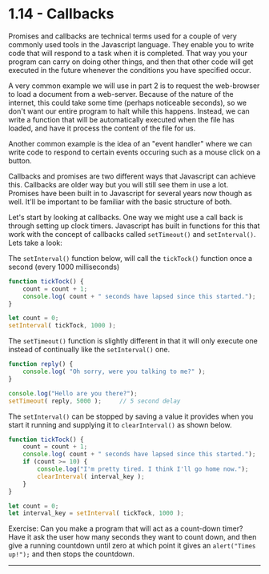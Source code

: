 # 1.14 - Callbacks

Promises and callbacks are technical terms used for a couple of very commonly used tools in the Javascript language. They enable you to write code that will respond to a task when it is completed. That way you your program can carry on doing other things, and then that other code will get executed in the future whenever the conditions you have specified occur.

A very common example we will use in part 2 is to request the web-browser to load a document from a web-server. Because of the nature of the internet, this could take some time (perhaps noticeable seconds), so we don't want our entire program to halt while this happens. Instead, we can write a function that will be automatically executed when the file has loaded, and have it process the content of the file for us.

Another common example is the idea of an "event handler" where we can write code to respond to certain events occuring such as a mouse click on a button.

Callbacks and promises are two different ways that Javascript can achieve this. Callbacks are older way but you will still see them in use a lot. Promises have been built in to Javascript for several years now though as well. It'll be important to be familiar with the basic structure of both.

Let's start by looking at callbacks. One way we might use a call back is through setting up clock timers. Javascript has built in functions for this that work with the concept of callbacks called `setTimeout()` and `setInterval()`. Lets take a look:

The `setInterval()` function below, will call the `tickTock()` function once a second (every 1000 milliseconds)

```javascript
function tickTock() {
    count = count + 1;
    console.log( count + " seconds have lapsed since this started.");
}

let count = 0;
setInterval( tickTock, 1000 );
```

The `setTimeout()` function is slightly different in that it will only execute one instead of continually like the `setInterval()` one.

```javascript
function reply() {
    console.log( "Oh sorry, were you talking to me?" );
}

console.log("Hello are you there?");
setTimeout( reply, 5000 );     // 5 second delay
```

The `setInterval()` can be stopped by saving a value it provides when you start it running and supplying it to `clearInterval()` as shown below.

```javascript
function tickTock() {
    count = count + 1;
    console.log( count + " seconds have lapsed since this started.");
    if (count >= 10) {
        console.log("I'm pretty tired. I think I'll go home now.");
        clearInterval( interval_key );
    }
}

let count = 0;
let interval_key = setInterval( tickTock, 1000 );
```

Exercise: Can you make a program that will act as a count-down timer?  Have it ask the user how many seconds they want to count down, and then give a running countdown until zero at which point it gives an `alert("Times up!");` and then stops the countdown.

---
